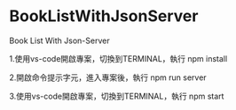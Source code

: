 # BookListWithJsonServer
Book List With Json-Server

1.使用vs-code開啟專案，切換到TERMINAL，執行 npm install

2.開啟命令提示字元，進入專案後，執行 npm run server

3.使用vs-code開啟專案，切換到TERMINAL，執行 npm start
